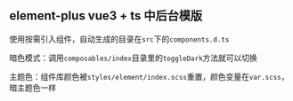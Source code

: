 ## element-plus vue3 + ts 中后台模版

使用按需引入组件，自动生成的目录在`src`下的`components.d.ts`

暗色模式：调用`composables/index`目录里的`toggleDark`方法就可以切换

主题色：组件库颜色被`styles/element/index.scss`重置，颜色变量在`var.scss`，暗主题色一样